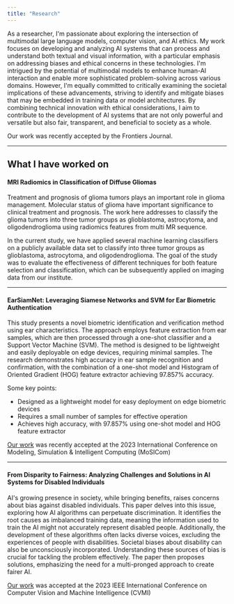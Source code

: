 ```yaml
---
title: "Research"
---
```


As a researcher, I'm passionate about exploring the intersection of multimodal large language models, computer vision, and AI ethics. My work focuses on developing and analyzing AI systems that can process and understand both textual and visual information, with a particular emphasis on addressing biases and ethical concerns in these technologies. I'm intrigued by the potential of multimodal models to enhance human-AI interaction and enable more sophisticated problem-solving across various domains. However, I'm equally committed to critically examining the societal implications of these advancements, striving to identify and mitigate biases that may be embedded in training data or model architectures. By combining technical innovation with ethical considerations, I aim to contribute to the development of AI systems that are not only powerful and versatile but also fair, transparent, and beneficial to society as a whole.

Our work was recently accepted by the Frontiers Journal.

---

## What I have worked on

#### MRI Radiomics in Classification of Diffuse Gliomas

Treatment and prognosis of glioma tumors plays an important role in glioma management. Molecular
status of glioma have important significance to clinical treatment and prognosis. The work here addresses to classify the glioma tumors into three tumor groups as glioblastoma, astrocytoma, and oligodendroglioma using radiomics features from multi MR sequence.

In the current study, we have applied several machine learning classifiers on a publicly available data set to
classify into three tumor groups as glioblastoma, astrocytoma, and oligodendroglioma. The goal of the study was to evaluate the effectiveness of different techniques for both feature selection and classification, which can be subsequently applied on imaging data from our institute.

---

#### EarSiamNet: Leveraging Siamese Networks and SVM for Ear Biometric Authentication

This study presents a novel biometric identification and verification method using ear characteristics. The approach employs feature extraction from ear samples, which are then processed through a one-shot classifier and a Support Vector Machine (SVM). The method is designed to be lightweight and easily deployable on edge devices, requiring minimal samples. The research demonstrates high accuracy in ear sample recognition and confirmation, with the combination of a one-shot model and Histogram of Oriented Gradient (HOG) feature extractor achieving 97.857% accuracy.

Some key points:

- Designed as a lightweight model for easy deployment on edge biometric devices
- Requires a small number of samples for effective operation
- Achieves high accuracy, with 97.857% using one-shot model and HOG feature extractor

[Our work](https://ieeexplore.ieee.org/document/10458801) was recently accepted at the 2023 International Conference on Modeling, Simulation & Intelligent Computing (MoSICom)

---

#### From Disparity to Fairness: Analyzing Challenges and Solutions in AI Systems for Disabled Individuals

AI's growing presence in society, while bringing benefits, raises concerns about bias against disabled individuals. This paper delves into this issue, exploring how AI algorithms can perpetuate discrimination. It identifies the root causes as imbalanced training data, meaning the information used to train the AI might not accurately represent disabled people. Additionally, the development of these algorithms often lacks diverse voices, excluding the experiences of people with disabilities. Societal biases about disability can also be unconsciously incorporated. Understanding these sources of bias is crucial for tackling the problem effectively. The paper then proposes solutions, emphasizing the need for a multi-pronged approach to create fairer AI.

[Our work](https://ieeexplore.ieee.org/abstract/document/10465050) was accepted at the 2023 IEEE International Conference on Computer Vision and Machine Intelligence (CVMI)
